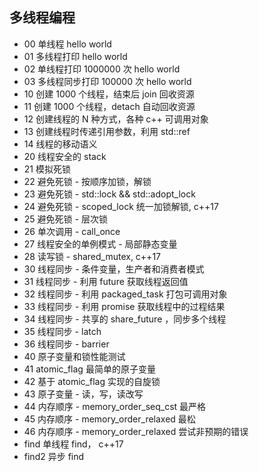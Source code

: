 ## 多线程编程
- 00 单线程 hello world
- 01 多线程打印 hello world
- 02 单线程打印 1000000 次 hello world
- 03 多线程同步打印 100000 次 hello world
- 10 创建 1000 个线程，结束后 join 回收资源
- 11 创建 1000 个线程，detach 自动回收资源
- 12 创建线程的 N 种方式，各种 c++ 可调用对象
- 13 创建线程时传递引用参数，利用 std::ref
- 14 线程的移动语义
- 20 线程安全的 stack
- 21 模拟死锁
- 22 避免死锁 - 按顺序加锁，解锁
- 23 避免死锁 - std::lock && std::adopt_lock
- 24 避免死锁 - scoped_lock 统一加锁解锁, c++17
- 25 避免死锁 - 层次锁
- 26 单次调用 - call_once
- 27 线程安全的单例模式 - 局部静态变量
- 28 读写锁 - shared_mutex, c++17
- 30 线程同步 - 条件变量，生产者和消费者模式
- 31 线程同步 - 利用 future 获取线程返回值
- 32 线程同步 - 利用 packaged_task 打包可调用对象
- 33 线程同步 - 利用 promise 获取线程中的过程结果
- 34 线程同步 - 共享的 share_future ，同步多个线程
- 35 线程同步 - latch
- 36 线程同步 - barrier
- 40 原子变量和锁性能测试
- 41 atomic_flag 最简单的原子变量
- 42 基于 atomic_flag 实现的自旋锁
- 43 原子变量 - 读，写，读改写
- 44 内存顺序 - memory_order_seq_cst 最严格
- 45 内存顺序 - memory_order_relaxed 最松
- 46 内存顺序 - memory_order_relaxed 尝试非预期的错误
- find 单线程 find， c++17
- find2 异步 find